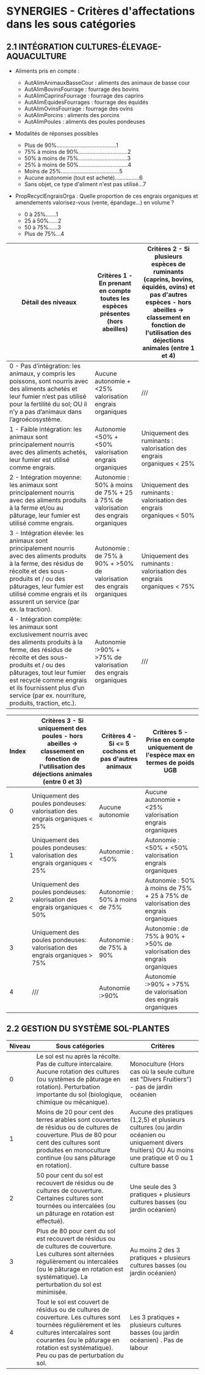 # SYNERGIES - Critères d'affectations dans les sous catégories 

## 2.1 INTÉGRATION CULTURES-ÉLEVAGE-AQUACULTURE

- Aliments pris en compte : 
    - AutAlimAnimauxBasseCour : aliments des animaux de basse cour
    - AutAlimBovinsFourrage : fourrage des bovins
    - AutAlimCaprinsFourrage : fourrage des caprins
    - AutAlimEquidesFourrages : fourrage des équidés
    - AutAlimOvinsFourrage : fourrage des ovins
    - AutAlimPorcins : aliments des porcins
    - AutAlimPoules : aliments des poules pondeuses

- Modalités de réponses possibles
    - Plus de 90%.......................................1
    - 75% à moins de 90%................................2
    - 50% à moins de 75%................................3
    - 25% à moins de 50%................................4
    - Moins de 25%......................................5
    - Aucune autonomie (tout est acheté)................6
    - Sans objet, ce type d'aliment n'est pas utilisé...7

- PropRecyclEngraisOrga : Quelle proportion de ces engrais organiques et amendements valorisez-vous (vente, épandage...) en volume ?
    - 0 à 25%.......1
    - 25 à 50%......2
    - 50 à 75%......3
    - Plus de 75%...4    


| Détail des niveaux                                                                                             | Critères 1 - En prenant en compte toutes les espèces présentes (hors abeilles) | Critères 2 - Si plusieurs espèces de ruminants (caprins, bovins, équidés, ovins) et pas d'autres espèces - hors abeilles -> classement en fonction de l'utilisation des déjections animales (entre 1 et 4)                                   |
|---------------------------------------------------------------------------------------------------------------|------------------------------------------------------------------|--------------------------------------------------------------------|
| 0 - Pas d’intégration: les animaux, y compris les poissons, sont nourris avec des aliments achetés et leur fumier n’est pas utilisé pour la fertilité du sol; OU il n’y a pas d’animaux dans l’agroécosystème. | Aucune autonomie + <25% valorisation engrais organiques            | ///                                                                |
| 1 - Faible intégration: les animaux sont principalement nourris avec des aliments achetés, leur fumier est utilisé comme engrais. | Autonomie <50% + <50% valorisation engrais organiques              | Uniquement des ruminants : valorisation des engrais organiques < 25% |
| 2 - Intégration moyenne: les animaux sont principalement nourris avec des aliments produits à la ferme et/ou au pâturage, leur fumier est utilisé comme engrais. | Autonomie : 50% à moins de 75% + 25 à 75% de valorisation des engrais organiques | Uniquement des ruminants : valorisation des engrais organiques < 50% |
| 3 - Intégration élevée: les animaux sont principalement nourris avec des aliments produits à la ferme, des résidus de récolte et des sous-produits et / ou des pâturages, leur fumier est utilisé comme engrais et ils assurent un service (par ex. la traction). | Autonomie : de 75% à 90% + >50% de valorisation des engrais organiques | Uniquement des ruminants : valorisation des engrais organiques < 75% |
| 4 - Intégration complète: les animaux sont exclusivement nourris avec des aliments produits à la ferme, des résidus de récolte et des sous-produits et / ou des pâturages, tout leur fumier est recyclé comme engrais et ils fournissent plus d’un service (par ex. nourriture, produits, traction, etc.). | Autonomie :>90% + >75% de valorisation des engrais organiques        | ///                                                                |

| Index | Critères 3 - Si uniquement des poules - hors abeilles -> classement en fonction de l'utilisation des déjections animales (entre 0 et 3)                                    | Critères 4 - Si <= 5 cochons et pas d'autres animaux                      | Critères 5 - Prise en compte uniquement de l'espèce max en termes de poids UGB |
|-------|-------------------------------------------------------------|-------------------------------------------------------------|-------------------------------------------------------------------|
| 0     | Uniquement des poules pondeuses: valorisation des engrais organiques < 25% | Aucune autonomie                                           | Aucune autonomie + <25% valorisation engrais organiques             |
| 1     | Uniquement des poules pondeuses: valorisation des engrais organiques < 25% | Autonomie : <50%                                           | Autonomie : <50% + <50% valorisation engrais organiques                 |
| 2     | Uniquement des poules pondeuses: valorisation des engrais organiques < 50% | Autonomie : 50% à moins de 75%                            | Autonomie : 50% à moins de 75% + 25 à 75% de valorisation des engrais organiques |
| 3     | Uniquement des poules pondeuses: valorisation des engrais organiques > 75% | Autonomie : de 75% à 90%                                  | Autonomie : de 75% à 90% + >50% de valorisation des engrais organiques |
| 4     | ///                                                         | Autonomie :>90%                                            | Autonomie :>90% + >75% de valorisation des engrais organiques       |


## 2.2 GESTION DU SYSTÈME SOL-PLANTES

| Niveau | Sous catégories                                                                                                                                                                 | Critères                                                                                                                           |
|--------|-----------------------------------------------------------------------------------------------------------------------------------------------------------------------------|--------------------------------------------------------------------------------------------------------------------------------------|
| 0      | Le sol est nu après la récolte. Pas de culture intercalaire. Aucune rotation des cultures (ou systèmes de pâturage en rotation). Perturbation importante du sol (biologique, chimique ou mécanique). | Monoculture (Hors cas où la seule culture est "Divers Fruitiers") - pas de jardin océanien                                           |
| 1      | Moins de 20 pour cent des terres arables sont couvertes de résidus ou de cultures de couverture. Plus de 80 pour cent des cultures sont produites en monoculture continue (ou sans pâturage en rotation).  | Aucune des pratiques (1,2,5) et plusieurs cultures (ou jardin océanien ou uniquement divers fruitiers) OU Au moins une pratique et 0 ou 1 culture basse |
| 2      | 50 pour cent du sol est recouvert de résidus ou de cultures de couverture. Certaines cultures sont tournées ou intercalées (ou un pâturage en rotation est effectué).         | Une seule des 3 pratiques + plusieurs cultures basses (ou jardin océanien)                                                         |
| 3      | Plus de 80 pour cent du sol est recouvert de résidus ou de cultures de couverture. Les cultures sont alternées régulièrement ou intercalées (ou le pâturage en rotation est systématique). La perturbation du sol est minimisée. | Au moins 2 des 3 pratiques + plusieurs cultures basses (ou jardin océanien)                                                        |
| 4      | Tout le sol est couvert de résidus ou de cultures de couverture. Les cultures sont tournées régulièrement et les cultures intercalaires sont courantes (ou le pâturage en rotation est systématique). Peu ou pas de perturbation du sol. | Les 3 pratiques + plusieurs cultures basses (ou jardin océanien) . Pas de labour                                                    |
